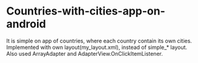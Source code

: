 # Countries-with-cities-app-on-android
It is simple on app of countries, where each 
country contain its own cities. Implemented with 
own layout(my_layout.xml), instead of simple_* layout.
Also used ArrayAdapter and AdapterView.OnClickItemListener.

